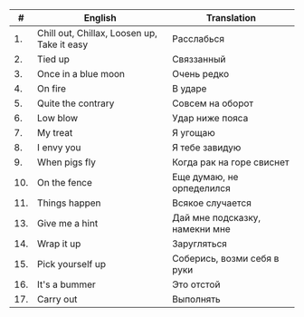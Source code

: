 | # | English | Translation |
|---|---|---|
| 1. | Chill out, Chillax, Loosen up, Take it easy | Расслабься |
| 2. | Tied up | Связзанный |
| 3. | Once in a blue moon | Очень редко |
| 4. | On fire | В ударе |
| 5. | Quite the contrary | Совсем на оборот |
| 6. | Low blow | Удар ниже пояса |
| 7. | My treat | Я угощаю |
| 8. | I envy you | Я тебе завидую |
| 9. | When pigs fly | Когда рак на горе свиснет |
| 10. | On the fence | Еще думаю, не орпеделился |
| 11. | Things happen | Всякое случается |
| 13. | Give me a hint | Дай мне подсказку, намекни мне |
| 14. | Wrap it up | Заругляться |
| 15. | Pick yourself up | Соберись, возми себя в руки |
| 16. | It's a bummer | Это отстой |
| 17. | Carry out | Выполнять |



